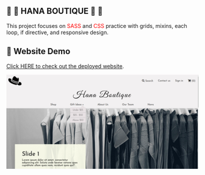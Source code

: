 ## :ribbon: :dress: HANA BOUTIQUE :dress: :ribbon:

This project focuses on <span style="color:red">SASS</span> and <span style="color:red">CSS</span> practice with grids, mixins, each loop, if directive, and responsive design.

## :high_heel: Website Demo

[Click HERE to check out the deployed website](https://hanaboutique.netlify.app/). </br>

![Demo](./images/hana-demo.jpg)
